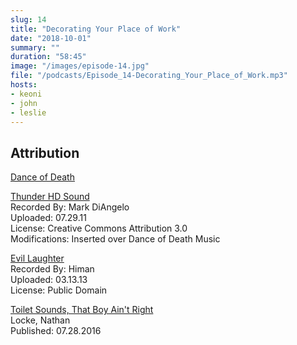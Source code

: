 ```yaml
---
slug: 14 
title: "Decorating Your Place of Work"
date: "2018-10-01"
summary: ""
duration: "58:45"
image: "/images/episode-14.jpg"
file: "/podcasts/Episode_14-Decorating_Your_Place_of_Work.mp3"
hosts:
- keoni
- john
- leslie
---
```


## Attribution

[Dance of Death](http://www.purple-planet.com/)

[Thunder HD Sound](http://soundbible.com/1913-Thunder-HD.html)  
Recorded By: Mark DiAngelo  
Uploaded: 07.29.11  
License: Creative Commons Attribution 3.0  
Modifications: Inserted over Dance of Death Music

[Evil Laughter](http://soundbible.com/2054-Evil-Laugh-Male-9.html)  
Recorded By: Himan  
Uploaded: 03.13.13  
License: Public Domain

[Toilet Sounds, That Boy Ain't Right](https://www.youtube.com/watch?v=ripjDCR17XM)  
Locke, Nathan  
Published: 07.28.2016

